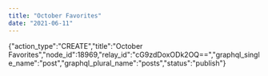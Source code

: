 ```yaml
---
title: "October Favorites"
date: "2021-06-11"
---
```


{"action\_type":"CREATE","title":"October Favorites","node\_id":18969,"relay\_id":"cG9zdDoxODk2OQ==","graphql\_single\_name":"post","graphql\_plural\_name":"posts","status":"publish"}
